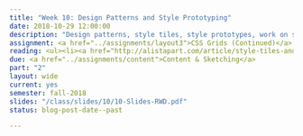 ```yaml
---
title: "Week 10: Design Patterns and Style Prototyping"
date: 2018-10-29 12:00:00
description: "Design patterns, style tiles, style prototypes, work on style prototypes and static mockups in class"
assignment: <a href="../assignments/layout3">CSS Grids (Continued)</a> and <a href="../assignments/wireframes">Style Tiles, Mockups and Style Prototype</a>
reading: <ul><li><a href="http://alistapart.com/article/style-tiles-and-how-they-work">Style Tiles and How They Work by Samantha Warren</a></li><li><a href="http://seesparkbox.com/foundry/our_new_responsive_design_deliverable_the_style_prototype">Our New Responsive Design Deliverable - The Style Prototype</a></li><li><a href="http://alistapart.com/article/responsive-comping-obtaining-signoff-with-mockups">Responsive Comping - Obtaining Client Feedback Without Mockups by Matt Griffin</a></li><li><a href="http://daverupert.com/2013/04/responsive-deliverables/">Responsive Deliverables by Dave Rupert</a></li><li><a href="http://uxmovement.com/mobile/why-mobile-menus-belong-at-the-bottom-of-the-screen/">In Class - Why Mobile Menus Belong at the Bottom of the Screen</a></li><li><a href="https://mozilladevelopers.github.io/playground/02-first-grid/">CSS Grid Your First Grid</a></li></ul>
due: <a href="../assignments/content">Content & Sketching</a>
part: "2"
layout: wide
current: yes
semester: fall-2018
slides: "/class/slides/10/10-Slides-RWD.pdf"
status: blog-post-date--past

---
```

